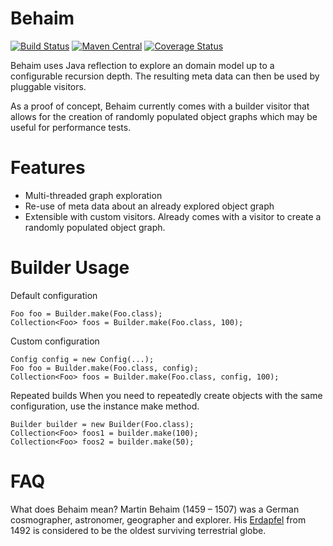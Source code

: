 # Behaim

[![Build Status](https://travis-ci.org/chrisgleissner/behaim.svg?branch=master)](https://travis-ci.org/ksaua/remock)
[![Maven Central](https://maven-badges.herokuapp.com/maven-central/com.github.chrisgleissner/behaim/badge.svg)](http://search.maven.org/#search%7Cga%7C1%7Cg%3A%22com.github.chrisgleissner%22)
[![Coverage Status](https://coveralls.io/repos/github/chrisgleissner/behaim/badge.svg?branch=master)](https://coveralls.io/github/chrisgleissner/behaim?branch=master)

Behaim uses Java reflection to explore an domain model up to a configurable recursion depth. The resulting meta data
can then be used by pluggable visitors. 

As a proof of concept, Behaim currently comes with a builder visitor that allows for the creation of randomly populated 
object graphs which may be useful for performance tests.

# Features
- Multi-threaded graph exploration
- Re-use of meta data about an already explored object graph
- Extensible with custom visitors. Already comes with a visitor to create a randomly populated object graph.

# Builder Usage

Default configuration
```
Foo foo = Builder.make(Foo.class);
Collection<Foo> foos = Builder.make(Foo.class, 100);
```

Custom configuration
```
Config config = new Config(...);
Foo foo = Builder.make(Foo.class, config);
Collection<Foo> foos = Builder.make(Foo.class, config, 100);
```

Repeated builds
When you need to repeatedly create objects with the same configuration, use the instance make method.
```
Builder builder = new Builder(Foo.class);
Collection<Foo> foos1 = builder.make(100);
Collection<Foo> foos2 = builder.make(50);
```

# FAQ

What does Behaim mean?
Martin Behaim (1459 – 1507) was a German cosmographer, astronomer, geographer and explorer. His [Erdapfel](https://en.wikipedia.org/wiki/Erdapfel) 
from 1492 is considered to be the oldest surviving terrestrial globe.
